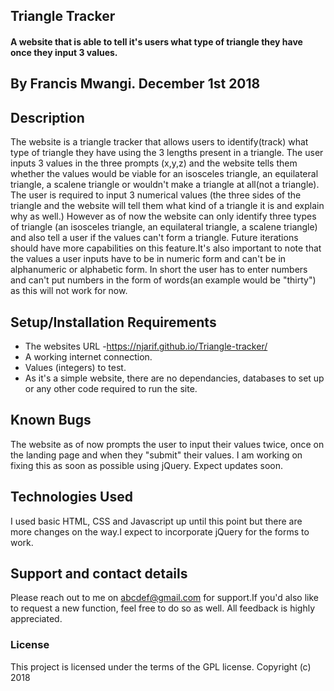 ## Triangle Tracker
#### A website that is able to tell it's users what type of triangle they have once they input 3 values.
## By Francis Mwangi. December 1st 2018
## Description
The website is a triangle tracker that allows users to identify(track) what type of triangle they have using the 3 lengths present in a triangle. The user inputs 3 values in the three prompts (x,y,z) and the website tells them whether the values would be viable for an isosceles triangle, an equilateral triangle, a scalene triangle or wouldn't make a triangle at all(not a triangle). The user is required to input 3 numerical values (the three sides of the triangle and the website will tell them what kind of a triangle it is and explain why as well.) However as of now the website can only identify three types of triangle (an isosceles triangle, an equilateral triangle, a scalene triangle) and also tell a user if the values can't form a triangle. Future iterations should have more capabilities on this feature.It's also important to note that the values a user inputs have to be in numeric form and can't be in alphanumeric or alphabetic form. In short the user has to enter numbers and can't put numbers in the form of words(an example would be "thirty") as this will not work for now.
## Setup/Installation Requirements
* The websites URL -https://njarif.github.io/Triangle-tracker/
* A working internet connection.
* Values (integers) to test.
* As it's a simple website, there are no dependancies, databases to set up or any other code required to run the site.
## Known Bugs
The website as of now prompts the user to input their values twice, once on the landing page and when they "submit" their values. I am working on fixing this as soon as possible using jQuery. Expect updates soon.
## Technologies Used
I used basic HTML, CSS and Javascript up until this point but there are more changes on the way.I expect to incorporate jQuery for the forms to work.
## Support and contact details
Please reach out to me on abcdef@gmail.com for support.If you'd also like to request a new function, feel free to do so as well. All feedback is highly appreciated.
### License
This project is licensed under the terms of the GPL license. Copyright (c) 2018
